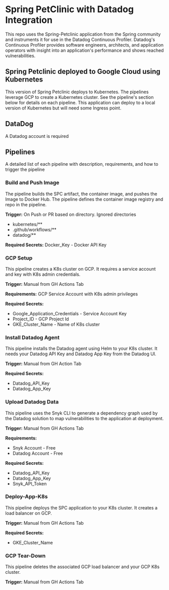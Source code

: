 # Spring PetClinic with Datadog Integration
This repo uses the Spring-Petclinic application from the Spring community and instruments it for use in the Datadog Continuous Profiler. Datadog's Continuous Profiler provides software engineers, architects, and application operators with insight into an application's performance and shows reached vulnerabilities.

## Spring Petclinic deployed to Google Cloud using Kubernetes
This version of Spring Petclinic deploys to Kubernetes. The pipelines leverage GCP to create a Kubernetes cluster. See the pipeline's section below for details on each pipeline. This application can deploy to a local version of Kubernetes but will need some Ingress point.

## DataDog
A Datadog account is required 

## Pipelines
A detailed list of each pipeline with description, requirements, and how to trigger the pipeline

### Build and Push Image
The pipeline builds the SPC artifact, the container image, and pushes the Image to Docker Hub. The pipeline defines the container image registry and repo in the pipeline. 

**Trigger:** On Push or PR based on directory. 
Ignored directories 
 * kubernetes/** 
 * .github/workflows/** 
 * datadog/** 

**Required Secrets:** 
Docker_Key - Docker API Key

### GCP Setup
This pipeline creates a K8s cluster on GCP. It requires a service account and key with K8s admin credentials.

**Trigger:** Manual from GH Actions Tab

**Requirements:** 
GCP Service Account with K8s admin privileges

**Required Secrets:** 
* Google_Application_Credentials - Service Account Key 
* Project_ID - GCP Project Id 
* GKE_Cluster_Name - Name of K8s cluster 

### Install Datadog Agent
This pipeline installs the Datadog agent using Helm to your K8s cluster. It needs your Datadog API Key and Datadog App Key from the Datadog UI.

**Trigger:** Manual from GH Action Tab

**Required Secrets:**
* Datadog_API_Key 
* Datadog_App_Key 

### Upload Datadog Data
This pipeline uses the Snyk CLI to generate a dependency graph used by the Datadog solution to map vulnerabilities to the application at deployment.

**Trigger:** Manual from GH Actions Tab

**Requirements:**
* Snyk Account - Free 
* Datadog Account - Free 

**Required Secrets:**
* Datadog_API_Key 
* Datadog_App_Key 
* Snyk_API_Token 

### Deploy-App-K8s
This pipeline deploys the SPC application to your K8s cluster. It creates a load balancer on GCP.

**Trigger:** Manual from GH Actions Tab

**Required Secrets:**
* GKE_Cluster_Name

### GCP Tear-Down
This pipeline deletes the associated GCP load balancer and your GCP K8s cluster.

**Trigger:** Manual from GH Actions Tab






